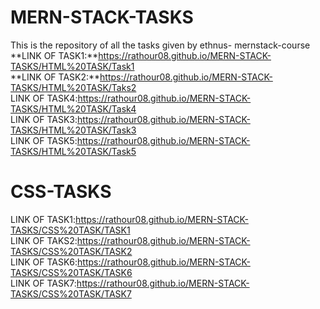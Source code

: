 # MERN-STACK-TASKS
This is the repository of all the tasks given by ethnus- mernstack-course<br>
**LINK OF TASK1:**https://rathour08.github.io/MERN-STACK-TASKS/HTML%20TASK/Task1 <br>
**LINK OF TASK2:**https://rathour08.github.io/MERN-STACK-TASKS/HTML%20TASK/Taks2 <br>
LINK OF TASK4:https://rathour08.github.io/MERN-STACK-TASKS/HTML%20TASK/Task4 <br>
LINK OF TASK3:https://rathour08.github.io/MERN-STACK-TASKS/HTML%20TASK/Task3 <br>
LINK OF TASK5:https://rathour08.github.io/MERN-STACK-TASKS/HTML%20TASK/Task5 <br>
# CSS-TASKS <br>
LINK OF TASK1:https://rathour08.github.io/MERN-STACK-TASKS/CSS%20TASK/TASK1 <br>
LINK OF TAKS2:https://rathour08.github.io/MERN-STACK-TASKS/CSS%20TASK/TASK2 <br>
LINK OF TASK6:https://rathour08.github.io/MERN-STACK-TASKS/CSS%20TASK/TASK6 <br>
LINK OF TASK7:https://rathour08.github.io/MERN-STACK-TASKS/CSS%20TASK/TASK7
